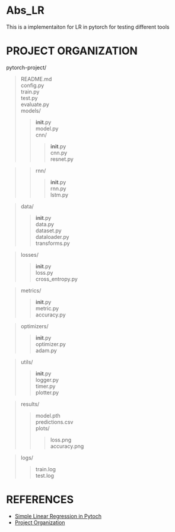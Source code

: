 # Abs_LR
This is a implementaiton for LR in pytorch for testing different tools

# PROJECT ORGANIZATION
pytorch-project/
> README.md </br>
> config.py</br>
> train.py</br>
> test.py</br>
> evaluate.py</br>
> models/</br>
>> __init__.py</br>
>> model.py</br>
>> cnn/</br>
>>> __init__.py</br>
>>> cnn.py</br>
>>> resnet.py</br>

>> rnn/</br>
>>> __init__.py</br>
>>> rnn.py</br>
>>> lstm.py</br>
 
> data/            </br>
>> __init__.py     </br>
>> data.py</br>
>> dataset.py</br>
>> dataloader.py</br>
>> transforms.py</br>

> losses/                  </br>
>> __init__.py</br>
>> loss.py</br>
>> cross_entropy.py</br>

> metrics/          </br>
>> __init__.py</br>
>> metric.py</br>
>> accuracy.py</br>

> optimizers/     </br>
>> __init__.py</br>
>> optimizer.py</br>
>> adam.py</br>

> utils/           </br>
>> __init__.py</br>
>> logger.py</br>
>> timer.py</br>
>> plotter.py</br>

> results/           </br>
>> model.pth</br>
>> predictions.csv</br>
>> plots/</br>
>>> loss.png</br>
>>> accuracy.png</br>

> logs/        </br>
>> train.log</br>
>> test.log</br>

# REFERENCES
* [Simple Linear Regression in Pytoch](https://towardsdatascience.com/linear-regression-with-pytorch-eb6dedead817)
* [Project Organization](https://www.geeksforgeeks.org/how-to-structure-a-pytorch-project/)